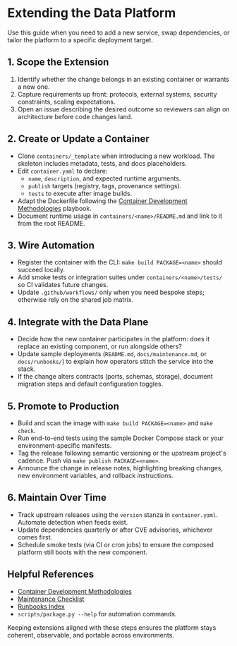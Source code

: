 # Extending the Data Platform

Use this guide when you need to add a new service, swap dependencies, or tailor the platform to a specific deployment target.

## 1. Scope the Extension
1. Identify whether the change belongs in an existing container or warrants a new one.
2. Capture requirements up front: protocols, external systems, security constraints, scaling expectations.
3. Open an issue describing the desired outcome so reviewers can align on architecture before code changes land.

## 2. Create or Update a Container
- Clone `containers/_template` when introducing a new workload. The skeleton includes metadata, tests, and docs placeholders.
- Edit `container.yaml` to declare:
  - `name`, `description`, and expected runtime arguments.
  - `publish` targets (registry, tags, provenance settings).
  - `tests` to execute after image builds.
- Adapt the Dockerfile following the [Container Development Methodologies](container-development-methodologies.md) playbook.
- Document runtime usage in `containers/<name>/README.md` and link to it from the root README.

## 3. Wire Automation
- Register the container with the CLI: `make build PACKAGE=<name>` should succeed locally.
- Add smoke tests or integration suites under `containers/<name>/tests/` so CI validates future changes.
- Update `.github/workflows/` only when you need bespoke steps; otherwise rely on the shared job matrix.

## 4. Integrate with the Data Plane
- Decide how the new container participates in the platform: does it replace an existing component, or run alongside others?
- Update sample deployments (`README.md`, `docs/maintenance.md`, or `docs/runbooks/`) to explain how operators stitch the service into the stack.
- If the change alters contracts (ports, schemas, storage), document migration steps and default configuration toggles.

## 5. Promote to Production
- Build and scan the image with `make build PACKAGE=<name>` and `make check`.
- Run end-to-end tests using the sample Docker Compose stack or your environment-specific manifests.
- Tag the release following semantic versioning or the upstream project's cadence. Push via `make publish PACKAGE=<name>`.
- Announce the change in release notes, highlighting breaking changes, new environment variables, and rollback instructions.

## 6. Maintain Over Time
- Track upstream releases using the `version` stanza in `container.yaml`. Automate detection when feeds exist.
- Update dependencies quarterly or after CVE advisories, whichever comes first.
- Schedule smoke tests (via CI or cron jobs) to ensure the composed platform still boots with the new component.

## Helpful References
- [Container Development Methodologies](container-development-methodologies.md)
- [Maintenance Checklist](../maintenance.md)
- [Runbooks Index](../runbooks/README.md)
- `scripts/package.py --help` for automation commands.

Keeping extensions aligned with these steps ensures the platform stays coherent, observable, and portable across environments.
